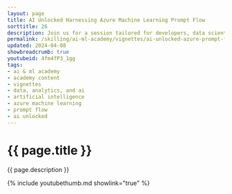 ```yaml
---
layout: page
title: AI Unlocked Harnessing Azure Machine Learning Prompt Flow
sorttitle: 26
description: Join us for a session tailored for developers, data scientists, and AI practitioners aiming to harness the potential of Azure Machine Learning Prompt Flow. This session is designed to provide you with a comprehensive understanding of how Prompt Flow can streamline your end-to-end LLM development lifecycle.
permalink: /skilling/ai-ml-academy/vignettes/ai-unlocked-azure-prompt-flow
updated: 2024-04-08
showbreadcrumb: true
youtubeid: 4fm4fP3_1gg
tags:
- ai & ml academy
- academy content
- vignettes
- data, analytics, and ai
- artificial intelligence
- azure machine learning
- prompt flow
- ai unlocked
---
```


# {{ page.title }}

{{ page.description }}

{% include youtubethumb.md showlink="true" %}
